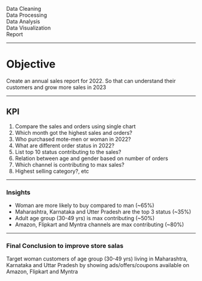 Data Cleaning \
Data Processing \
Data Analysis \
Data Visualization \
Report 

--------------------------------------------------------------------------------------------

# Objective 

Create an annual sales report for 2022. So that can understand their customers and grow
more sales in 2023

--------------------------------------------------------------------------------------------

## KPI 

1. Compare the sales and orders using single chart 
2. Which month got the highest sales and orders? 
3. Who purchased mote-men or woman in 2022? 
4. What are different order status in 2022? 
5. List top 10 status contributing to the sales? 
6. Relation between age and gender based on number of orders 
7. Which channel is contributing to max sales? 
8. Highest selling category?, etc 

--------------------------------------------------------------------------------------------

### Insights

- Woman are more likely to buy compared to man (~65%) 
- Maharashtra, Karnataka and Utter Pradesh are the top 3 status (~35%) 
- Adult age group (30-49 yrs) is max contributing (~50%) 
- Amazon, Flipkart and Myntra channels are max contributing (~80%) 

--------------------------------------------------------------------------------------------

### Final Conclusion to improve store salas

Target woman customers of age group (30-49 yrs) living in Maharashtra, Karnataka and Uttar Pradesh by showing
ads/offers/coupons available on Amazon, Flipkart and Myntra
